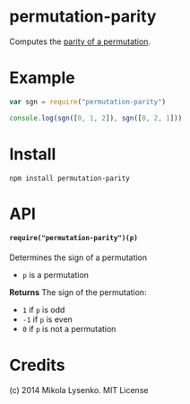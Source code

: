 permutation-parity
==================
Computes the [parity of a permutation](http://en.wikipedia.org/wiki/Parity_of_a_permutation).

# Example

```javascript
var sgn = require("permutation-parity")

console.log(sgn([0, 1, 2]), sgn([0, 2, 1]))
```

# Install

```
npm install permutation-parity
```

# API

#### `require("permutation-parity")(p)`
Determines the sign of a permutation

* `p` is a permutation

**Returns** The sign of the permutation:

* `1` if `p` is odd
* `-1` if `p` is even
* `0` if `p` is not a permutation

# Credits
(c) 2014 Mikola Lysenko. MIT License